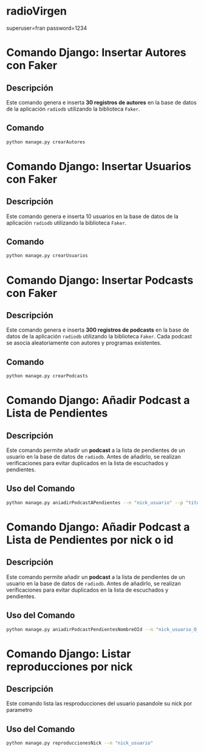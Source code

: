 # radioVirgen
superuser=fran
password=1234



# Comando Django: Insertar Autores con Faker

## Descripción

Este comando genera e inserta **30 registros de autores** en la base de datos de la aplicación `radiodb` utilizando la biblioteca `Faker`.


## Comando
```sh
python manage.py crearAutores
```

# Comando Django: Insertar Usuarios con Faker

## Descripción

Este comando genera e inserta 10 usuarios en la base de datos de la aplicación `radiodb` utilizando la biblioteca `Faker`.


## Comando
```sh
python manage.py crearUsuarios
```





# Comando Django: Insertar Podcasts con Faker

## Descripción

Este comando genera e inserta **300 registros de podcasts** en la base de datos de la aplicación `radiodb` utilizando la biblioteca `Faker`. 
Cada podcast se asocia aleatoriamente con autores y programas existentes.

## Comando

```sh
python manage.py crearPodcasts
```
# Comando Django: Añadir Podcast a Lista de Pendientes

## Descripción

Este comando permite añadir un **podcast** a la lista de pendientes de un usuario en la base de datos de `radiodb`. Antes de añadirlo, se realizan verificaciones para evitar duplicados en la lista de escuchados y pendientes.

## Uso del Comando

```sh
python manage.py aniadirPodcastAPendientes --n "nick_usuario" --p "titulo_podcast"
```
# Comando Django: Añadir Podcast a Lista de Pendientes por nick o id

## Descripción

Este comando permite añadir un **podcast** a la lista de pendientes de un usuario en la base de datos de `radiodb`. Antes de añadirlo, se realizan verificaciones para evitar duplicados en la lista de escuchados y pendientes.
## Uso del Comando
```sh
python manage.py aniadirPodcastPendientesNombreOId --n "nick_usuario_O_id" --p "titulo_podcast"
```

# Comando Django: Listar reproducciones por nick

## Descripción

Este comando lista las resproducciones del usuario pasandole su nick por parametro
## Uso del Comando
```sh
python manage.py reproduccionesNick --n "nick_usuario" 
```
